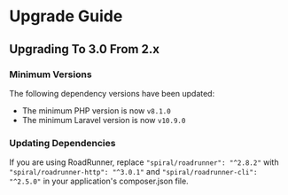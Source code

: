 # Upgrade Guide

## Upgrading To 3.0 From 2.x

### Minimum Versions

The following dependency versions have been updated:

- The minimum PHP version is now `v8.1.0`
- The minimum Laravel version is now `v10.9.0`

### Updating Dependencies

If you are using RoadRunner, replace `"spiral/roadrunner": "^2.8.2"` with `"spiral/roadrunner-http": "^3.0.1"` and `"spiral/roadrunner-cli": "^2.5.0"` in your application's composer.json file.
